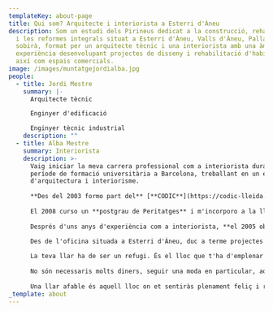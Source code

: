 ```yaml
---
templateKey: about-page
title: Qui som? Arquitecte i interiorista a Esterri d'Àneu
description: Som un estudi dels Pirineus dedicat a la construcció, rehabilitació
  i les reformes integrals situat a Esterri d'Àneu, Valls d'Àneu, Pallars
  sobirà, format per un arquitecte tècnic i una interiorista amb una àmplia
  experiència desenvolupant projectes de disseny i rehabilitació d'habitatges
  així com espais comercials.
image: /images/muntatgejordialba.jpg
people:
  - title: Jordi Mestre
    summary: |-
      Arquitecte tècnic

      Enginyer d'edificació

      Enginyer tècnic industrial
    description: ""
  - title: Alba Mestre
    summary: Interiorista
    description: >-
      Vaig iniciar la meva carrera professional com a interiorista durant el
      període de formació universitària a Barcelona, treballant en un estudi
      d'arquitectura i interiorisme.  
        
      **Des del 2003 formo part del** [**CODIC**](https://codic-lleida.com) (Col·legi de Dissenyadors d'Interiors i Decoradors de Catalunya) amb el núm. de col·legiada 1118 de la demarcació de Lleida, i entre el 2007 i el 2012 en formo part de la junta.  
        
      El 2008 curso un **postgrau de Peritatges** i m'incorporo a la llista de Perits Oficials del Col·legi.  
        
      Després d'uns anys d'experiència com a interiorista, **el 2005 obro ARQUENGIN**, un estudi d'arquitectura i disseny d'interiors al Pallars Sobirà, en col·laboració amb el meu germà.  

      Des de l'oficina situada a Esterri d'Àneu, duc a terme projectes d'interiorisme i il·luminació, assessoro en la compra de mobiliari i en l'elecció de materials, oferint així un **servei integral** en tot el relacionat amb la reforma i creació d'espais, siguin d'àmbit privat o comercial.  
        
      La teva llar ha de ser un refugi. És el lloc que t'ha d'emplenar de calma, agradar i proporcionar-te repòs i assossec, sobretot si la vida fora és una font constant d'estrès. La teva llar t'ha de transmetre sentit de pertinència, ha de ser un espai on poder arrelar, créixer i desenrolar-te. Mentre que els totxos i el ciment per si sols no et faran sentir feliç, **un habitatge ben dissenyat** i decorat amb les més apreciades pertinences, constitueix una base sòlida sobre la qual construir una vida rica i satisfactòria.  
        
      No són necessaris molts diners, seguir una moda en particular, adherir-se amb principis prescrits o intentar agafar la idea d'un altre del que és la perfecció. Crear un espai serè i fomentar la capacitat expressiva de cadascú, t'ensenya a fiar-te dels teus instints i a desenrolar el teu propi estil. L'únic que has de fer és ser com ets i prendre les decisions amb tot el cor. L'espontaneïtat i la personalitat són els secrets de l'èxit, i jo t'ajudo a assolir-lo.  
        
      Una llar afable és aquell lloc on et sentiràs plenament feliç i relaxat perquè hauràs aconseguit **trobar un equilibri entre el necessari, estètic i pràctic**.
_template: about
---
```

